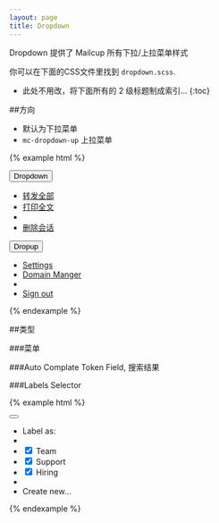 ```yaml
---
layout: page
title: Dropdown
---
```


Dropdown 提供了 Mailcup 所有下拉/上拉菜单样式

你可以在下面的CSS文件里找到 `dropdown.scss`.

* 此处不用改，将下面所有的 2 级标题制成索引...
{:toc}

##方向

* 默认为下拉菜单
* `mc-dropdown-up` 上拉菜单

{% example html %}
<div class="btn-group">
  <button type="button" class="btn btn-default dropdown-toggle" data-toggle="dropdown" aria-expanded="false">
    Dropdown <span class="caret"></span>
  </button>
  <ul class="dropdown-menu" role="menu">
    <li><a href="#">转发全部</a></li>
    <li><a href="#">打印全文</a></li>
    <li class="divider"></li>
    <li><a href="#">删除会话</a></li>
  </ul>
</div>

<div class="btn-group dropup">
  <button type="button" class="btn btn-link dropdown-toggle" data-toggle="dropdown" aria-expanded="false">
    Dropup
  </button>
  <ul class="dropdown-menu" role="menu">
    <li><a href="#">Settings</a></li>
    <li><a href="#">Domain Manger</a></li>
    <li class="divider"></li>
    <li><a href="#">Sign out</a></li>
  </ul>
</div>

{% endexample %}

##类型

###菜单

###Auto Complate
Token Field, 搜索结果

###Labels Selector

{% example html %}
<div class="btn-group">
  <button class='mc-button-nobg dropdown-toggle' data-toggle="dropdown" aria-expanded="false"><span class='mc-icon-done'></span></button>
  </button>
  <ul class="dropdown-menu" role="menu">
    <li><a>Label as:</a></li>
    <li class="divider"></li>
    <li><a><input type="checkbox" id="mc-checkbox-green" checked/><label for="mc-checkbox-green"></label> Team</a></li>
    <li><a><input type="checkbox" id="mc-checkbox-blue" checked/><label for="mc-checkbox-blue"></label> Support</a></li>
    <li><a><input type="checkbox" id="mc-checkbox-orange" checked/><label for="mc-checkbox-orange"></label> Hiring</a></li>
    <li class="divider"></li>
    <li><a><span class="mc-icon-plus"></span> Create new...</a></li>
  </ul>
</div>

<script type="text/javascript">
  $('.dropdown-menu li a').click(function (e) {
    e.stopPropagation();
  });
</script>
{% endexample %}
